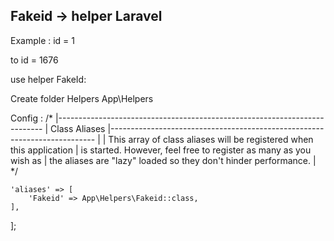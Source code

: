 Fakeid -> helper Laravel
--------------------------
Example :
id   = 1 

to
 id = 1676

use helper FakeId:

Create folder Helpers
App\Helpers

Config :
    /*
    |--------------------------------------------------------------------------
    | Class Aliases
    |--------------------------------------------------------------------------
    |
    | This array of class aliases will be registered when this application
    | is started. However, feel free to register as many as you wish as
    | the aliases are "lazy" loaded so they don't hinder performance.
    |
    */

    'aliases' => [
        'Fakeid' => App\Helpers\Fakeid::class,
    ],

];
